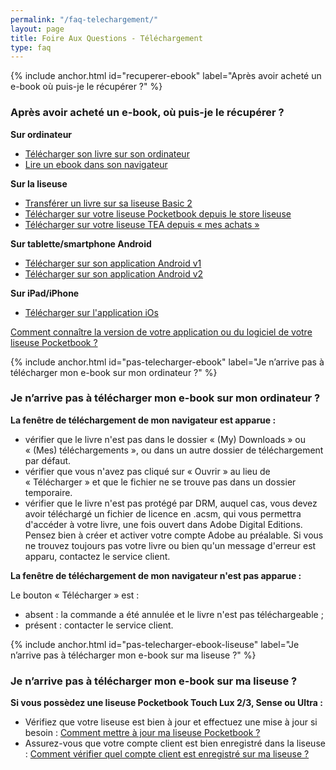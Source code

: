 ```yaml
---
permalink: "/faq-telechargement/"
layout: page
title: Foire Aux Questions - Téléchargement
type: faq
---
```


{% include anchor.html id="recuperer-ebook" label="Après avoir acheté un e-book où puis-je le récupérer ?" %}

### Après avoir acheté un e-book, où puis-je le récupérer ?

**Sur ordinateur**

* [Télécharger son livre sur son ordinateur](/ordinateur/#telecharger-ordinateur)
* [Lire un ebook dans son navigateur](/web-web/#lire-internet)

**Sur la liseuse**

* [Transférer un livre sur sa liseuse Basic 2](/liseuseBasic/#tranferer-basic2)
* [Télécharger sur votre liseuse Pocketbook depuis le store liseuse](/liseusePB/#telecharger-store-liseuse)
* [Télécharger sur votre liseuse TEA depuis « mes achats »](/web-liseuseTEA/#telecharger-liseuseTEA)

**Sur tablette/smartphone Android**

* [Télécharger sur son application Android v1](/androidv1-androidv1/#telecharger-android)
* [Télécharger sur son application Android v2](/androidv2-androidv2/#telecharger-android)

**Sur iPad/iPhone**

* [Télécharger sur l'application iOs](/web-iosv1/#telecharger-ios)

[Comment connaître la version de votre application ou du logiciel de votre liseuse Pocketbook ?](/faq-autre/#version-logiciel)

{% include anchor.html id="pas-telecharger-ebook" label="Je n’arrive pas à télécharger mon e-book sur mon ordinateur ?" %}

### Je n’arrive pas à télécharger mon e-book sur mon ordinateur ?

**La fenêtre de téléchargement de mon navigateur est apparue :**

- vérifier que le livre n'est pas dans le dossier « (My) Downloads » ou « (Mes) téléchargements », ou dans un autre dossier de téléchargement par défaut.
- vérifier que vous n'avez pas cliqué sur « Ouvrir » au lieu de « Télécharger » et que le fichier ne se trouve pas dans un dossier temporaire.
- vérifier que le livre n'est pas protégé par DRM, auquel cas, vous devez avoir téléchargé un fichier de licence en .acsm, qui vous permettra d'accéder à votre livre, une fois ouvert dans Adobe Digital Editions. Pensez bien à créer et activer votre compte Adobe au préalable.
Si vous ne trouvez toujours pas votre livre ou bien qu'un message d'erreur est apparu, contactez le service client.

**La fenêtre de téléchargement de mon navigateur n'est pas apparue :**

Le bouton « Télécharger » est :

- absent : la commande a été annulée et le livre n'est pas téléchargeable ;
- présent : contacter le service client.

{% include anchor.html id="pas-telecharger-ebook-liseuse" label="Je n’arrive pas à télécharger mon e-book sur ma liseuse ?" %}

### Je n’arrive pas à télécharger mon e-book sur ma liseuse ?

**Si vous possèdez une liseuse Pocketbook Touch Lux 2/3, Sense ou Ultra :**

* Vérifiez que votre liseuse est bien à jour et effectuez une mise à jour si besoin : [Comment mettre à jour ma liseuse Pocketbook ?](/faq-liseuse/#maj-pb)
* Assurez-vous que votre compte client est bien enregistré dans la liseuse :
[Comment vérifier quel compte client est enregistré sur ma liseuse ?](/faq-comptes/#compte-liseuse)
